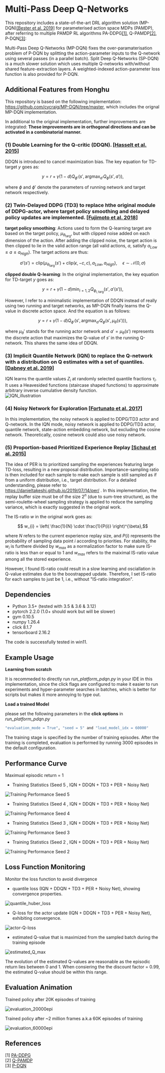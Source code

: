 #  Multi-Pass Deep Q-Networks

This repository includes a state-of-the-art DRL algorithm solution (MP-DQN)[[Bester et al. 2019]](https://arxiv.org/abs/1905.04388) for parameterised action space MDPs (PAMDP), after referring to multiple PAMDP RL algorithms PA-DDPG[[1]](#references), Q-PAMDP[[2]](#references), P-DQN[[3]](#references):



Multi-Pass Deep Q-Networks (MP-DQN) fixes the over-paramaterisation problem of P-DQN by splitting the action-parameter inputs to the Q-network using several passes (in a parallel batch). Split Deep Q-Networks (SP-DQN) is a much slower solution which uses multiple Q-networks with/without shared feature-extraction layers. A weighted-indexed action-parameter loss function is also provided for P-DQN.

## Additional Features from Honghu
This repository is based on the following implementation: https://github.com/cycraig/MP-DQN/tree/master, which includes the orignal MP-DQN implementation.

In additional to the original implementation, further improvements are integrated: **These improvements are in orthogonal directions and can be activated in a combinatorial manner.**

### (1) Double Learning for the Q-critic (DDQN). [[Hasselt et al. 2015]](https://arxiv.org/abs/1509.06461)
DDQN is introduced to cancel maximization bias. The key equation for TD-target $`y`$ goes as:
```math
    y = r + \gamma (1 - d) Q_{\phi'}(s', \text{argmax}_{a'}Q_{\phi}(s',a')),
```
where $`\phi`$ and $`\phi'`$ denote the parameters of running network and target network respectively.

### (2) Twin-Delayed DDPG (TD3) to replace hthe original module of DDPG-actor, where target policy smoothing and delayed policy updates are implemented. [[Fujimoto et al. 2018]](https://arxiv.org/pdf/1802.09477.pdf)

**target policy smoothing**: Actions used to form the Q-learning target are based on the target policy, $`\mu_{\theta_{\text{targ}}}`$, but with clipped noise added on each dimension of the action. After adding the clipped noise, the target action is then clipped to lie in the valid action range (all valid actions, $`a`$, satisfy $`a_{Low} \leq a \leq a_{High})`$. The target actions are thus: 

```math
    a'(s') = \text{clip}\left(\mu_{\theta_{\text{targ}}}(s') + \text{clip}(\epsilon,-c,c), a_{Low}, a_{High}\right), \;\;\;\;\; \epsilon \sim \mathcal{N}(0, \sigma)
```

**clipped double Q-learning**:
In the original implementation, the key equation for TD-target $`y`$ goes as:
```math
    y = r + \gamma (1 - d) \min_{i=1,2} Q_{\phi_{i, \text{targ}}}(s', a'(s')),
```
However, I refer to a minimalistic implementation of DDQN instead of really using two running and target networks, as MP-DQN finally learns the Q-value in discrete action space. And the equation is as follows:
```math
    y = r + \gamma (1 - d) Q_{\phi'}(s', \text{argmax}_{a'}Q_{\phi}(s', \mu_{\theta}(s'))),
```
where $`\mu_{\theta}'`$ stands for the running actor network and $`a' = \mu_{\theta}(s')`$ represents the discrete action that maximizes the Q-value of $`s'`$ in the running Q-network. This shares the same idea of DDQN.
<!--- Alternaitvely, one could do the following:
```math
    y = r + \gamma (1 - d) \min (Q_{\phi}(s', \mu_{\theta'}(s')),  Q_{\phi'}(s', \mu_{\theta'}(s')) ) ,
```
-->

### (3) Implicit Quantile Network (IQN) to replace the Q-network with a distribution on Q estimates with a set of quantiles. [[Dabney et al. 2019]](https://arxiv.org/abs/1806.06923)
IQN learns the quantile values $`Z_{i}`$ at randomly selected quantile fractions $`\tau_{i}`$. It uses a Heavesided functions (staircase shaped functions) to approximate arbitrary inverse cumulative density function.  
![IQN_illustration](figs/IQN.png)



### (4) Noisy Network for Exploration <!---(Additionally decouples the noise scaling for training and acting. The training procedure features a linear decay schedule for noise, so that the training can be accelerated. However it doesn't degrade the exploration as the noise for acting still assumes the original/undecayed noise. Note the noisy network module replaces the original exploration schedule of decaying epsilon-greedy algorithm and ornstein noise applied to DDPG actor)--> [[Fortunato et al. 2017]](https://arxiv.org/abs/1706.10295)

In this implementation, the noisy network is applied to DDPG/TD3 actor and Q-network. In the IQN mode, noisy network is applied to DDPG/TD3 actor, quantile network, state-action embedding network, but excluding the cosine network. Theoretically, cosine network could also use noisy network.


### (5) Proportion-based Prioritized Experience Replay [[Schaul et al. 2015]](https://arxiv.org/abs/1511.05952)
The idea of PER is to prioritized sampling the experiences featuring large TD-loss, resulting in a new proposal distribution. Importance-sampling ratio is then included for each sample to make each sample is still sampled as if from a uniform distribution, i.e., target distribution. For a detailed understanding, please refer to https://danieltakeshi.github.io/2019/07/14/per/ .
In this implementation, the replay buffer size must be of the size $`2^n`$ (due to sum-tree structure), as the semi-roulette-wheel sampling strategy is applied to reduce the sampling variance, which is exactly suggested in the original work. 

The IS-ratio $`w`$ in the original work goes as:
```math
    w_{i} = \left( \frac{1}{N} \cdot \frac{1}{P(i)} \right)^{\beta},
```
where $`N`$ refers to the current experience replay size, and $`P(i)`$ represents the probability of sampling data point $`i`$ according to priorities. For stability, the $`w_{i}`$ is furthere divided by $`w_{max}`$ as a normalization factor to make sure IS-ratio is less than or equal to $`1`$ and $`w_{max}`$ refers to the maiximal IS-ratio value among all the stored experience. 

However, I found IS-ratio could result in a slow learning and osciallation in Q-value estimates due to the boostrapped update. Therefore, I set IS-ratio for each samples to just be $`1`$, i.e., without "IS-ratio integration".



## Dependencies

- Python 3.5+ (tested with 3.5 & 3.6 & 3.12)
- pytorch 2.2.0 (1.0+ should work but will be slower)
- gym 0.10.5
- numpy 1.26.4
- click 8.1.7 
- tensorboard 2.16.2

The code is successfully tested in win11.
<!---## Domains

The simplest installation method for the above OpenAI Gym environments is as follows:
```bash
pip install -e git+https://github.com/cycraig/gym-platform#egg=gym_platform
```

If something goes wrong, follow the installation instructions given by the repositories above. Note that gym-soccer has been updated for a later gym version and the reward function changed to reflect the one used in the code by Hausknecht & Stone [2016] (https://github.com/mhauskn/dqn-hfo). So use the one linked above rather than the OpenAI repository.-->

## Example Usage

**Learning from scratch**

It is recommeded to directly run *run_platform_pdqn.py* in your IDE in this implementation, since the click flags are configured to make it easier to run experiments and hyper-parameter searches in batches, which is better for scripts but makes it more annoying to type out.

**Load a trained Model**

please set the following parameters in the **click options** in *run_platform_pdqn.py*
```bash
"evaluation_mode = True", "seed = 5" and "load_model_idx = 60000"
```

<!---
To run vanilla P-DQN on the Platform domain with default flags:
```bash
python run_platform_pdqn.py 
```

SP-DQN on the Platform domain, rendering each episode:
```bash
python run_platform_pdqn.py--split True --visualise True --render-freq 1
```

MP-DQN on the Platform domain with four hidden layers (note no spaces) and the weighted-indexed loss function:
```bash
python run_platform_pdqn.py  --multipass True --layers [1024,512,256,128] --weighted True --indexed True
```
-->

The training stage is specified by the number of training episodes. After the training is completed, evaluation is performed by running 3000 episodes in the default configuration.


## Performance Curve

Maximual episodic return = 1

- Training Statistics (Seed 5 , IQN + DDQN + TD3 + PER + Noisy Net)

![Training Performance Seed 5](runs/seed_5.png)

- Training Statistics (Seed 4 , IQN + DDQN + TD3 + PER + Noisy Net)

![Training Performance Seed 4](runs/seed_4.png)

- Training Statistics (Seed 3 , IQN + DDQN + TD3 + PER + Noisy Net)

![Training Performance Seed 3](runs/seed_3.png)

- Training Statistics (Seed 2 , IQN + DDQN + TD3 + PER + Noisy Net)

![Training Performance Seed 2](runs/seed_2.png)


## Loss Function Monitoring

Monitor the loss function to avoid divergence

- quantile loss (IQN + DDQN + TD3 + PER + Noisy Net), showing convergence properties.

![quantile_huber_loss](runs/quantile_huber_loss.png) 

- Q-loss for the actor update (IQN + DDQN + TD3 + PER + Noisy Net), exhibiting convergence.

![actor-Q-loss](runs/Q_loss.png) 

- estimated Q-value that is maximized from the sampled batch during the training episode

![estimated_Q_max](runs/estimated_Q_max.png) 

The evolution of the estimated Q-values are reasonable as the episodic return lies between 0 and 1. When consiering the the discount factor = 0.99, the estimated Q-value should be within this range.

## Evaluation Animation

Trained policy after 20K episodes of training

![evaluation_20000epi](runs/evaluation_20000.gif)


Trained policy after ~2 million frames a.k.a 60K episodes of training

![evaluation_60000epi](runs/evaluation.gif)

References
----------

[1] [PA-DDPG](https://arxiv.org/abs/1511.04143)    
[2] [Q-PAMDP](https://arxiv.org/abs/1509.01644)  
[3] [P-DQN](https://arxiv.org/abs/1810.06394)   


